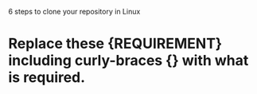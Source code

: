 6 steps to clone your repository in Linux
# Replace these {REQUIREMENT} including curly-braces {} with what is required. 

